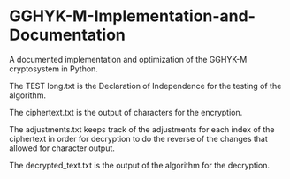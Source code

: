 # GGHYK-M-Implementation-and-Documentation
A documented implementation and optimization of the GGHYK-M cryptosystem in Python.


The TEST long.txt is the Declaration of Independence for the testing of the algorithm.

The ciphertext.txt is the output of characters for the encryption.

The adjustments.txt keeps track of the adjustments for each index of the ciphertext in order for decryption to do the reverse of the changes that allowed for character output.

The decrypted_text.txt is the output of the algorithm for the decryption.
